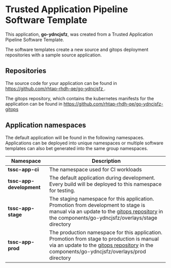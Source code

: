 # Trusted Application Pipeline Software Template

This application, **go-ydncjsfz**, was created from a Trusted Application Pipeline Software Template.

The software templates create a new source and gitops deployment repositories with a sample source application. 

## Repositories

The source code for your application can be found in [https://github.com/rhtap-rhdh-qe/go-ydncjsfz ](https://github.com/rhtap-rhdh-qe/go-ydncjsfz ).
 
The gitops repository, which contains the kubernetes manifests for the application can be found in 
[https://github.com/rhtap-rhdh-qe/go-ydncjsfz-gitops ](https://github.com/rhtap-rhdh-qe/go-ydncjsfz-gitops ) 

## Application namespaces 

The default application will be found in the following namespaces. Applications can be deployed into unique namespaces or multiple software templates can also bet generated into the same group namespaces.  

|  Namespace   |  Description   |  
| -------- | -------- |
| **tssc-app-ci** | The namespace used for CI workloads |
| **tssc-app-development** | The default application during development. Every build will be deployed to this namespace for testing. |
| **tssc-app-stage** | The staging namespace for this application. Promotion from development to stage is manual via an update to the [gitops repository](https://github.com/rhtap-rhdh-qe/go-ydncjsfz-gitops ) in the components/go-ydncjsfz/overlays/stage directory |
| **tssc-app-prod** | The production namespace for this application. Promotion from stage to production is manual via an update to the [gitops repository](https://github.com/rhtap-rhdh-qe/go-ydncjsfz-gitops ) in the components/go-ydncjsfz/overlays/prod directory |